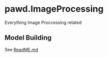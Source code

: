 # pawd.ImageProcessing

 Everything Image Proccessing related

 ## Model Building

 See [ReadME.md](/ModelBuidling/ReadME.md)
